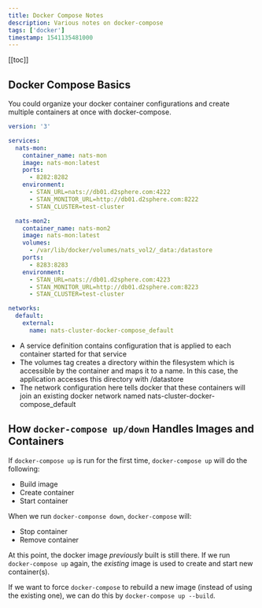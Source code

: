 ```yaml
---
title: Docker Compose Notes
description: Various notes on docker-compose
tags: ['docker']
timestamp: 1541135481000
---
```


[[toc]]

## Docker Compose Basics

You could organize your docker container configurations and create multiple containers at once with docker-compose.

```yaml
version: '3'

services:
  nats-mon:
    container_name: nats-mon
    image: nats-mon:latest
    ports:
      - 8282:8282
    environment:
      - STAN_URL=nats://db01.d2sphere.com:4222
      - STAN_MONITOR_URL=http://db01.d2sphere.com:8222
      - STAN_CLUSTER=test-cluster

  nats-mon2:
    container_name: nats-mon2
    image: nats-mon:latest
    volumes:
      - /var/lib/docker/volumes/nats_vol2/_data:/datastore
    ports:
      - 8283:8283
    environment:
      - STAN_URL=nats://db01.d2sphere.com:4223
      - STAN_MONITOR_URL=http://db01.d2sphere.com:8223
      - STAN_CLUSTER=test-cluster

networks:
  default:
    external:
      name: nats-cluster-docker-compose_default
```

- A service definition contains configuration that is applied to each container started for that service
- The volumes tag creates a directory within the filesystem which is accessible by the container and maps it to a name. In this case, the application accesses this directory with /datastore
- The network configuration here tells docker that these containers will join an existing docker network named nats-cluster-docker-compose_default

## How `docker-compose up/down` Handles Images and Containers

If `docker-compose up` is run for the first time, `docker-compose up` will do the following:

- Build image
- Create container
- Start container

When we run `docker-componse down`, `docker-compose` will:

- Stop container
- Remove container

At this point, the docker image _previously_ built is still there. If we run `docker-compose up` again, the _existing_ image is used to create and start new container(s).

If we want to force `docker-compose` to rebuild a new image (instead of using the existing one), we can do this by `docker-compose up --build`.

